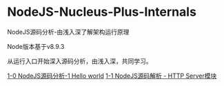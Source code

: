 # NodeJS-Nucleus-Plus-Internals
NodeJS源码分析-由浅入深了解架构运行原理

Node版本基于v8.9.3 

从运行入口开始深入源码分析，由浅入深，共同学习。


 [1-0 NodeJS源码分析-1 Hello world](https://github.com/fzxa/NodeJS-Nucleus-Plus-Internals/blob/master/chapter1/chapter1-0.md)
 [1-1 NodeJS源码解析 - HTTP Server模块](https://github.com/fzxa/NodeJS-Nucleus-Plus-Internals/blob/master/chapter1/chapter1-1.md)

